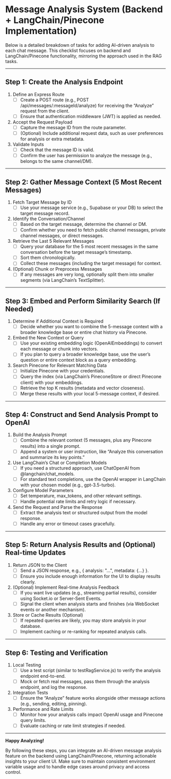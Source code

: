 # Message Analysis System (Backend + LangChain/Pinecone Implementation)

Below is a detailed breakdown of tasks for adding AI-driven analysis to each chat message. This checklist focuses on backend and LangChain/Pinecone functionality, mirroring the approach used in the RAG tasks.

---

## Step 1: Create the Analysis Endpoint

1. Define an Express Route  
   - [ ] Create a POST route (e.g., POST /api/messages/:messageId/analyze) for receiving the “Analyze” request from the client.  
   - [ ] Ensure that authentication middleware (JWT) is applied as needed.

2. Accept the Request Payload  
   - [ ] Capture the message ID from the route parameter.  
   - [ ] (Optional) Include additional request data, such as user preferences for analysis or extra metadata.

3. Validate Inputs  
   - [ ] Check that the message ID is valid.  
   - [ ] Confirm the user has permission to analyze the message (e.g., belongs to the same channel/DM).

---

## Step 2: Gather Message Context (5 Most Recent Messages)

1. Fetch Target Message by ID  
   - [ ] Use your message service (e.g., Supabase or your DB) to select the target message record.

2. Identify the Conversation/Channel
   - [ ] Based on the target message, determine the channel or DM.
   - [ ] Confirm whether you need to fetch public channel messages, private channel messages, or direct messages.

3. Retrieve the Last 5 Relevant Messages
   - [ ] Query your database for the 5 most recent messages in the same conversation before the target message’s timestamp.
   - [ ] Sort them chronologically.
   - [ ] Collect these messages (including the target message) for context.

4. (Optional) Chunk or Preprocess Messages
   - [ ] If any messages are very long, optionally split them into smaller segments (via LangChain’s TextSplitter).

---

## Step 3: Embed and Perform Similarity Search (If Needed)

1. Determine if Additional Context is Required  
   - [ ] Decide whether you want to combine the 5-message context with a broader knowledge base or entire chat history via Pinecone.

2. Embed the New Context or Query  
   - [ ] Use your existing embedding logic (OpenAIEmbeddings) to convert each message or chunk into vectors.  
   - [ ] If you plan to query a broader knowledge base, use the user’s question or entire context block as a query embedding.

3. Search Pinecone for Relevant Matching Data  
   - [ ] Initialize Pinecone with your credentials.  
   - [ ] Query the index (via LangChain’s PineconeStore or direct Pinecone client) with your embeddings.  
   - [ ] Retrieve the top K results (metadata and vector closeness).  
   - [ ] Merge these results with your local 5-message context, if desired.

---

## Step 4: Construct and Send Analysis Prompt to OpenAI

1. Build the Analysis Prompt  
   - [ ] Combine the relevant context (5 messages, plus any Pinecone results) into a single prompt.  
   - [ ] Append a system or user instruction, like “Analyze this conversation and summarize its key points.”

2. Use LangChain’s Chat or Completion Models  
   - [ ] If you need a structured approach, use ChatOpenAI from @langchain/chat_models.  
   - [ ] For standard text completions, use the OpenAI wrapper in LangChain with your chosen model (e.g., gpt-3.5-turbo).

3. Configure Model Parameters  
   - [ ] Set temperature, max_tokens, and other relevant settings.  
   - [ ] Handle potential rate limits and retry logic if necessary.

4. Send the Request and Parse the Response  
   - [ ] Extract the analysis text or structured output from the model response.  
   - [ ] Handle any error or timeout cases gracefully.

---

## Step 5: Return Analysis Results and (Optional) Real-time Updates

1. Return JSON to the Client  
   - [ ] Send a JSON response, e.g., { analysis: "...", metadata: {...} }.  
   - [ ] Ensure you include enough information for the UI to display results clearly.

2. (Optional) Implement Real-time Analysis Feedback  
   - [ ] If you want live updates (e.g., streaming partial results), consider using Socket.io or Server-Sent Events.  
   - [ ] Signal the client when analysis starts and finishes (via WebSocket events or another mechanism).

3. Store or Cache Results (Optional)  
   - [ ] If repeated queries are likely, you may store analysis in your database.  
   - [ ] Implement caching or re-ranking for repeated analysis calls.

---

## Step 6: Testing and Verification

1. Local Testing  
   - [ ] Use a test script (similar to testRagService.js) to verify the analysis endpoint end-to-end.  
   - [ ] Mock or fetch real messages, pass them through the analysis endpoint, and log the response.

2. Integration Tests  
   - [ ] Ensure the “Analyze” feature works alongside other message actions (e.g., sending, editing, pinning).

3. Performance and Rate Limits  
   - [ ] Monitor how your analysis calls impact OpenAI usage and Pinecone query limits.  
   - [ ] Evaluate caching or rate limit strategies if needed.

---

**Happy Analyzing!**  

By following these steps, you can integrate an AI-driven message analysis feature on the backend using LangChain/Pinecone, returning actionable insights to your client UI. Make sure to maintain consistent environment variable usage and to handle edge cases around privacy and access control.